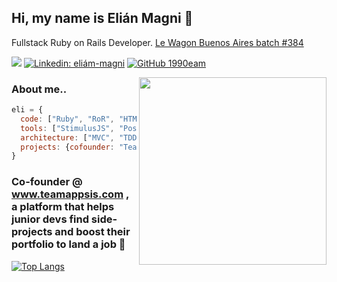 <h2> Hi, my name is Elián Magni 👋</h2>

<p>Fullstack Ruby on Rails Developer. <a href="https://www.lewagon.com/es/buenos-aires">Le Wagon Buenos Aires batch #384</a>

[![](https://img.shields.io/badge/Gmail-magni.elian@gmail.com-red)](mailto:magni.elian@gmail.com)
[![Linkedin: eliám-magni](https://img.shields.io/badge/-1990eam-blue?style=flat-square&logo=Linkedin&logoColor=white&link=https://www.linkedin.com/in/eli%C3%A1n-magni-07312a49/)](https://www.linkedin.com/in/eli%C3%A1n-magni-07312a49/)
[![GitHub 1990eam](https://img.shields.io/github/followers/1990eam?label=follow&style=social)](https://github.com/1990eam)

<img align='right' src="https://camo.githubusercontent.com/ef4eb77319c886771d511eece7ad68547d60e1d9/68747470733a2f2f692e70696e696d672e636f6d2f6f726967696e616c732f65342f32362f37302f65343236373032656466383734623138316163656431653266613563366364652e676966" width="300">

### About me..  

```javascript
eli = {
  code: ["Ruby", "RoR", "HTML5", "CSS/SCSS", "Javascript", "jQuery"],
  tools: ["StimulusJS", "PostgreSQL", "Heroku", "Node.js", "Figma"],
  architecture: ["MVC", "TDD"],
  projects: {cofounder: "TeamAppsis"}
}
```

### Co-founder @ www.teamappsis.com , a platform that helps junior devs find side-projects and boost their portfolio to land a job 🚀

[![Top Langs](https://github-readme-stats.vercel.app/api/top-langs/?username=1990eam&layout=compact)](https://github.com/1990eam/github-readme-stats)
